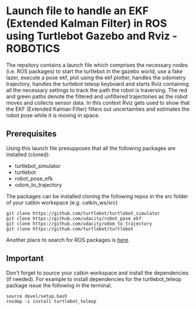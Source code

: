 # Launch file to handle an EKF (Extended Kalman Filter) in ROS using Turtlebot Gazebo and Rviz - ROBOTICS
The repsitory contains a launch file which comprises the necessary nodes (i.e. ROS packages) to start the turtlebot in the gazebo world, use a fake lazer, execute a pose ekf, plot using the ekf plotter, handles the odometry trajectory, handles the turtlebot teleop keyboard and starts Rviz containing all the necessary settings to track the path the robot is traversing. The red and green paths denote the filtered and unfiltered trajectories as the robot moves and collects sensor data. In this context Rviz gets used to show that the EKF (Extended Kalman Filter) filters out uncertainties and estimates the robot pose while it is moving in space.

## Prerequisites
Using this launch file presupposes that all the following packages are installed (cloned):
- turtlebot_simulator
- turtlebot
- robot_pose_efk
- odom_to_trajectory

The packages can be installed cloning the following repos in the src folder of your catkin workspace (e.g. catkin_ws/src)
```
git clone https://github.com/turtlebot/turtlebot_simulator
git clone https://github.com/udacity/robot_pose_ekf 
git clone https://github.com/udacity/odom_to_trajectory
git clone https://github.com/turtlebot/turtlebot
```
Another place to search for ROS packages is [here](https://www.ros.org/browse/list.php?package_type=package&distro=kinetic).

## Important
Don't forget to source your catkin workspace and install the dependencies (if needed). For example to install dependencies for the turtlebot_teleop package issue the following in the terminal.
```
source devel/setup.bash
rosdep -i install turtlebot_teleop
```
